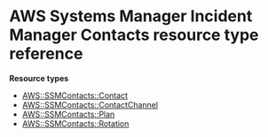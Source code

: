 # AWS Systems Manager Incident Manager Contacts resource type reference<a name="AWS_SSMContacts"></a>

**Resource types**

- [AWS::SSMContacts::Contact](aws-resource-ssmcontacts-contact.md)
- [AWS::SSMContacts::ContactChannel](aws-resource-ssmcontacts-contactchannel.md)
- [AWS::SSMContacts::Plan](aws-resource-ssmcontacts-plan.md)
- [AWS::SSMContacts::Rotation](aws-resource-ssmcontacts-rotation.md)
